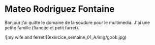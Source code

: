 <h1>Mateo Rodriguez Fontaine</h1>
<p>Bonjour j'ai quitté le domaine de la soudure pour le multimedia. J'ai une petite famille (fiancée et petit furret).</p>
![my wife and ferret!](exercice_semaine_01_A/img/goob.jpg)

